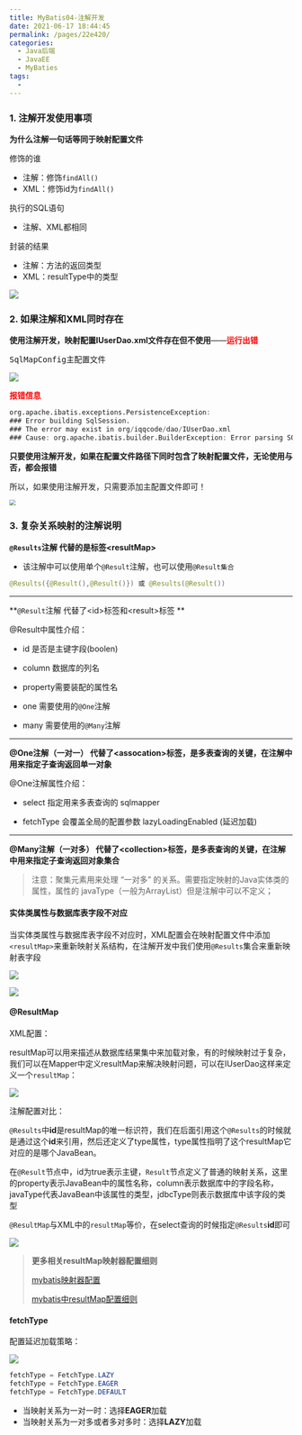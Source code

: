 ```yaml
---
title: MyBatis04-注解开发
date: 2021-06-17 18:44:45
permalink: /pages/22e420/
categories:
  - Java后端
  - JavaEE
  - MyBaties
tags:
  - 
---
```


### 1. 注解开发使用事项

**为什么注解一句话等同于映射配置文件**

修饰的谁

- 注解：修饰`findAll()`
- XML：修饰id为`findAll()`

执行的SQL语句

- 注解、XML都相同

封装的结果

- 注解：方法的返回类型
- XML：resultType中的类型

![](https://iqqcode-blog.oss-cn-beijing.aliyuncs.com/img/20200421174801.png)

### 2. 如果注解和XML同时存在

**使用注解开发，映射配置IUserDao.xml文件存在但不使用**——**<font color=red>运行出错</font>**

<kbd>SqlMapConfig</kbd>主配置文件

![](https://iqqcode-blog.oss-cn-beijing.aliyuncs.com/img/20200421185123.png)

**<font color=red>报错信息</font>**

```verilog
org.apache.ibatis.exceptions.PersistenceException: 
### Error building SqlSession.
### The error may exist in org/iqqcode/dao/IUserDao.xml
### Cause: org.apache.ibatis.builder.BuilderException: Error parsing SQL Mapper Configuration. Cause: java.lang.IllegalArgumentException: Mapped Statements collection already contains value for org.iqqcode.dao.IUserDao.findAll. please check org/iqqcode/dao/IUserDao.xml and org/iqqcode/dao/IUserDao.java (best guess)
```

**只要使用注解开发，如果在配置文件路径下同时包含了映射配置文件，无论使用与否，都会报错**

所以，如果使用注解开发，只需要添加主配置文件即可！

<img src="https://iqqcode-blog.oss-cn-beijing.aliyuncs.com/img/20200421190054.png" style="zoom:67%;" />

### 3. 复杂关系映射的注解说明

**`@Results`注解 代替的是标签\<resultMap>**

-  该注解中可以使用单个`@Result`注解，也可以使用`@Result集合 `

```java
@Results({@Result(),@Result()}) 或 @Results(@Result())
```

-----------------------------------

**`@Result`注解 代替了\<id>标签和\<result>标签 **

@Result中属性介绍： 

+ id 是否是主键字段(boolen) 

- column 数据库的列名 

- property需要装配的属性名 

- one 需要使用的`@One`注解

- many 需要使用的`@Many`注解

----------------------------------------

**@One注解（一对一） 代替了\<assocation>标签，是多表查询的关键，在注解中用来指定子查询返回单一对象**

@One注解属性介绍： 

- select 指定用来多表查询的 sqlmapper 

- fetchType 会覆盖全局的配置参数 lazyLoadingEnabled (延迟加载)

-------------------------------------------

**@Many注解（一对多） 代替了\<collection>标签，是多表查询的关键，在注解中用来指定子查询返回对象集合**

> 注意：聚集元素用来处理 “一对多” 的关系。需要指定映射的Java实体类的属性，属性的 javaType（一般为ArrayList）但是注解中可以不定义； 



#### 实体类属性与数据库表字段不对应

当实体类属性与数据库表字段不对应时，XML配置会在映射配置文件中添加`<resultMap>`来重新映射关系结构，在注解开发中我们使用`@Results`集合来重新映射表字段

![](https://iqqcode-blog.oss-cn-beijing.aliyuncs.com/img/20200422085356.png)

![](https://iqqcode-blog.oss-cn-beijing.aliyuncs.com/img/20200422085540.png)



#### @ResultMap

XML配置：

resultMap可以用来描述从数据库结果集中来加载对象，有的时候映射过于复杂，我们可以在Mapper中定义resultMap来解决映射问题，可以在IUserDao这样来定义一个`resultMap`：

![](https://iqqcode-blog.oss-cn-beijing.aliyuncs.com/img/20200422092822.png)

注解配置对比：

`@Results`中**id**是resultMap的唯一标识符，我们在后面引用这个`@Results`的时候就是通过这个**id**来引用，然后还定义了type属性，type属性指明了这个resultMap它对应的是哪个JavaBean。

在`@Result`节点中，id为true表示主键，`Result`节点定义了普通的映射关系，这里的property表示JavaBean中的属性名称，column表示数据库中的字段名称，javaType代表JavaBean中该属性的类型，jdbcType则表示数据库中该字段的类型

`@ResultMap`与XML中的`resultMap`等价，在select查询的时候指定`@Results`**id**即可

![](https://iqqcode-blog.oss-cn-beijing.aliyuncs.com/img/20200422093219.png)

> **更多相关resultMap映射器配置细则**
>
> [mybatis映射器配置](https://blog.csdn.net/u012702547/article/details/54562619)
>
> [mybatis中resultMap配置细则](https://blog.csdn.net/u012702547/article/details/54599132)

#### fetchType

配置延迟加载策略：

![](https://iqqcode-blog.oss-cn-beijing.aliyuncs.com/img/20200422095250.png)

```java
fetchType = FetchType.LAZY
fetchType = FetchType.EAGER
fetchType = FetchType.DEFAULT
```

- 当映射关系为一对一时：选择**EAGER**加载
- 当映射关系为一对多或者多对多时：选择**LAZY**加载